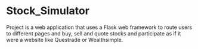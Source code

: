 # Stock_Simulator

Project is a web application that uses a Flask web framework to route users to different pages and buy, sell and quote stocks and participate as if it were a website like
Questrade or Wealthsimple.
